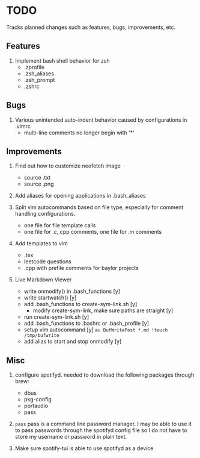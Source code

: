 # TODO

Tracks planned changes such as features, bugs, improvements, etc.

## Features

1. Implement bash shell behavior for zsh
    - .zprofile
    - .zsh\_aliases
    - .zsh\_prompt
    - .zshrc

## Bugs

1. Various unintended auto-indent behavior caused by configurations in .vimrc
    - multi-line comments no longer begin with '\*'

## Improvements

1. Find out how to customize neofetch image
    - source .txt
    - source .png

2. Add aliases for opening applications in .bash\_aliases

3. Split vim autocommands based on file type, especially for comment handling
configurations. 
    - one file for file template calls
    - one file for .c,.cpp comments, one file for .m comments

4. Add templates to vim
    - .tex
    - leetcode questions
    - .cpp with prefile comments for baylor projects

5. Live Markdown Viewer
    - write onmodify() in .bash\_functions [y]
    - write startwatch() [y]
    - add .bash\_functions to create-sym-link.sh [y]
        - modify create-sym-link, make sure paths are straight [y]
    - run create-sym-link.sh [y]
    - add .bash\_functions to .bashrc or .bash\_profile [y]
    - setup vim autocommand [y]
        `au BufWritePost *.md !touch /tmp/bufwrite`
    - add alias to start and stop onmodify [y]

## Misc

1. configure spotifyd. needed to download the following packages through brew:
    - dbus
    - pkg-config
    - portaudio
    - pass

2. `pass`
pass is a command line password manager. I may be able to use it to
pass passwords through the spotifyd config file so I do not have to
store my username or password in plain text.

3. Make sure spotify-tui is able to use spotifyd as a device

